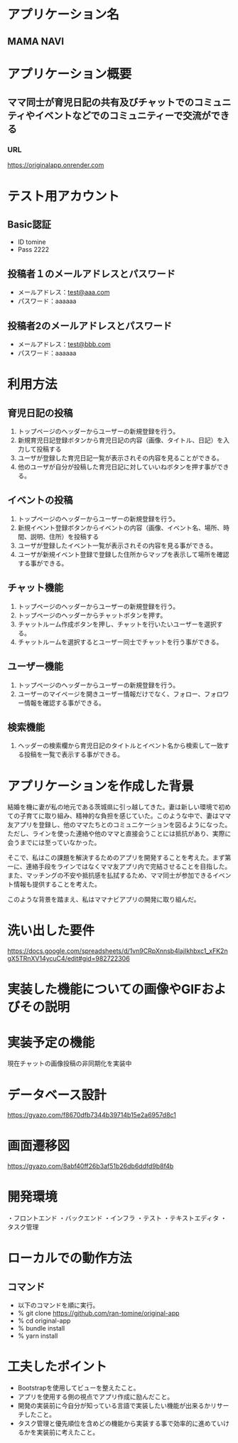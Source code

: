 # アプリケーション名
## MAMA NAVI

# アプリケーション概要
## ママ同士が育児日記の共有及びチャットでのコミュニティやイベントなどでのコミュニティーで交流ができる　　

### URL
https://originalapp.onrender.com

# テスト用アカウント
## Basic認証
 - ID  tomine
 - Pass  2222
## 投稿者１のメールアドレスとパスワード
 - メールアドレス：test@aaa.com
 - パスワード：aaaaaa
## 投稿者2のメールアドレスとパスワード
 - メールアドレス：test@bbb.com
 - パスワード：aaaaaa

# 利用方法

## 育児日記の投稿
1. トップページのヘッダーからユーザーの新規登録を行う。
2. 新規育児日記登録ボタンから育児日記の内容（画像、タイトル、日記）を入力して投稿する
3. ユーザが登録した育児日記一覧が表示されその内容を見ることができる。
4. 他のユーザが自分が投稿した育児日記に対していいねボタンを押す事ができる。

## イベントの投稿
1. トップページのヘッダーからユーザーの新規登録を行う。
2. 新規イベント登録ボタンからイベントの内容（画像、イベント名、場所、時間、説明、住所）を投稿する
3. ユーザが登録したイベント一覧が表示されその内容を見る事ができる。
4. ユーザが新規イベント登録で登録した住所からマップを表示して場所を確認する事ができる。

## チャット機能
1. トップページのヘッダーからユーザーの新規登録を行う。
2. トップページのヘッダーからチャットボタンを押す。
3. チャットルーム作成ボタンを押し、チャットを行いたいユーザーを選択する。
4. チャットルームを選択するとユーザー同士でチャットを行う事ができる。

## ユーザー機能
1. トップページのヘッダーからユーザーの新規登録を行う。
2. ユーザーのマイページを開きユーザー情報だけでなく、フォロー、フォロワー情報を確認する事ができる。

## 検索機能
1. ヘッダーの検索欄から育児日記のタイトルとイベント名から検索して一致する投稿を一覧で表示する事ができる。


# アプリケーションを作成した背景

結婚を機に妻が私の地元である茨城県に引っ越してきた。妻は新しい環境で初めての子育てに取り組み、精神的な負担を感じていた。このような中で、妻はママ友アプリを登録し、他のママたちとのコミュニケーションを図るようになった。ただし、ラインを使った連絡や他のママと直接会うことには抵抗があり、実際に会うまでには至っていなかった。

そこで、私はこの課題を解決するためのアプリを開発することを考えた。まず第一に、連絡手段をラインではなくママ友アプリ内で完結させることを目指した。また、マッチングの不安や抵抗感を払拭するため、ママ同士が参加できるイベント情報も提供することを考えた。

このような背景を踏まえ、私はママナビアプリの開発に取り組んだ。

# 洗い出した要件

https://docs.google.com/spreadsheets/d/1vn9CRpXnnsb4lajIkhbxc1_xFK2ngX5TRnXV14ycuC4/edit#gid=982722306

# 実装した機能についての画像やGIFおよびその説明



# 実装予定の機能
現在チャットの画像投稿の非同期化を実装中

# データベース設計
https://gyazo.com/f8670dfb7344b39714b15e2a6957d8c1

# 画面遷移図
https://gyazo.com/8abf40ff26b3af51b26db6ddfd9b8f4b

# 開発環境
・フロントエンド
・バックエンド
・インフラ
・テスト
・テキストエディタ
・タスク管理

# ローカルでの動作方法
## コマンド
 - 以下のコマンドを順に実行。
 - % git clone https://github.com/ran-tomine/original-app
 - % cd original-app
 - % bundle install
 - % yarn install

# 工夫したポイント
 - Bootstrapを使用してビューを整えたこと。
 - アプリを使用する側の視点でアプリ作成に励んだこと。
 - 開発の実装前に今自分が知っている言語で実装したい機能が出来るかリサーチしたこと。
 - タスク管理と優先順位を含めどの機能から実装する事で効率的に進めていけるかを実装前に考えたこと。